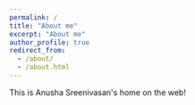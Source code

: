 ```yaml
---
permalink: /
title: "About me"
excerpt: "About me"
author_profile: true
redirect_from:
  - /about/
  - /about.html
---
```


This is Anusha Sreenivasan's home on the web!
